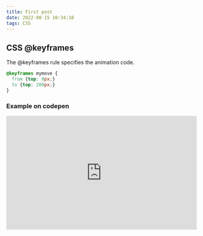 ```yaml
---
title: First post
date: 2022-08-15 10:34:18
tags: CSS
---
```



## CSS @keyframes 

The @keyframes rule specifies the animation code.

``` css
@keyframes mymove {
  from {top: 0px;}
  to {top: 200px;}
}
```

### Example on codepen

<iframe height="300" style="width: 100%;" scrolling="no" title="keyframe" src="https://codepen.io/Lehung/embed/qBoQqXG?default-tab=html%2Cresult" frameborder="no" loading="lazy" allowtransparency="true" allowfullscreen="true">
  See the Pen <a href="https://codepen.io/Lehung/pen/qBoQqXG">
  keyframe</a> by Hungle (<a href="https://codepen.io/Lehung">@Lehung</a>)
  on <a href="https://codepen.io">CodePen</a>.
</iframe>